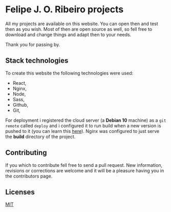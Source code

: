 # Felipe J. O. Ribeiro projects
All my projects are available on this website. You can open then and test then as you wish. Most of then are open source as well, so fell free to download and change things and adapt then to your needs.

Thank you for passing by.

## Stack technologies
To create this website the following technologies were used:

- React,
- Nginx,
- Node,
- Sass,
- Github,
- Git,

For deployment i registered the cloud server (a **Debian 10** machine) as a `git remote` called `deploy` and i configured it to run build when a new version is pushed to it (you can learn this [here](https://github.com/felipejoribeiro/this-person-docs/blob/main/programming/tools/git/01_GIT_push_for_a_machine.md)). Nginx was configured to just serve the **build** directory of the project.

## Contributing
If you which to contribute fell free to send a pull request. New information, revisions or corrections are welcome and it will be a pleasure having you in the contributors page.

## Licenses
[MIT](https://github.com/felipejoribeiro/felipejoribeiro-page/blob/master/LICENSE)
